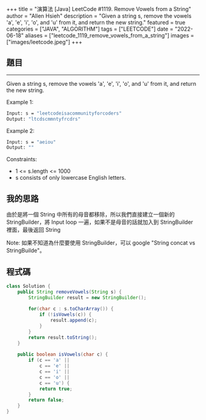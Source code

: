 +++
title = "演算法 [Java] LeetCode #1119. Remove Vowels from a String"
author = "Allen Hsieh"
description = "Given a string s, remove the vowels 'a', 'e', 'i', 'o', and 'u' from it, and return the new string."
featured = true
categories = ["JAVA", "ALGORITHM"]
tags = ["LEETCODE"]
date = "2022-06-18"
aliases = ["leetcode_1119_remove_vowels_from_a_string"]
images = ["images/leetcode.jpeg"]
+++

## 題目
---
Given a string s, remove the vowels 'a', 'e', 'i', 'o', and 'u' from it, and return the new string.

Example 1:
```bash
Input: s = "leetcodeisacommunityforcoders"
Output: "ltcdscmmntyfrcdrs"
```

Example 2:
```bash
Input: s = "aeiou"
Output: ""
```

Constraints:
- 1 <= s.length <= 1000
- s consists of only lowercase English letters.


## 我的思路
由於是將一個 String 中所有的母音都移除，所以我們直接建立一個新的 StringBuilder，將 Input loop 一遍，如果不是母音的話就加入到 StringBuilder 裡面，最後返回 String 

Note: 如果不知道為什麼要使用 StringBuilder，可以 google "String concat vs StringBuilde"。

## 程式碼
```Java
class Solution {
    public String removeVowels(String s) {
        StringBuilder result = new StringBuilder();
        
        for(char c : s.toCharArray()) {
            if (!isVowels(c)) {
                result.append(c);
            }
        }
        return result.toString();
    }
    
    public boolean isVowels(char c) {
        if (c == 'a' ||
            c == 'e' ||
            c == 'i' ||
            c == 'o' ||
            c == 'u') {
            return true;
        }
        return false;
    }
}
```